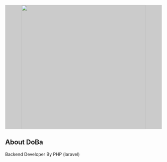 <p style="background:rgba(3,3,3,0.2)" align="center"><a href="#" target="_blank"><img src="http://morooo.space/front/new%20wax/imgs/logo.png" width="400"></a></p>



## About DoBa 

Backend Developer By PHP (laravel)

